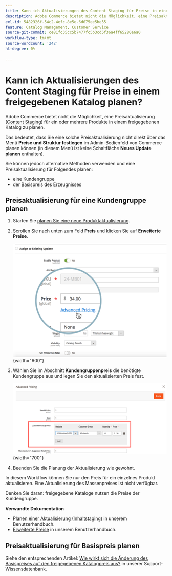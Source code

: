 ```yaml
---
title: Kann ich Aktualisierungen des Content Staging für Preise in einem freigegebenen Katalog planen?
description: Adobe Commerce bietet nicht die Möglichkeit, eine Preisaktualisierung ([Content Staging](https://experienceleague.adobe.com/docs/commerce-admin/content-design/staging/content-staging.html)) für ein oder mehrere Produkte in einem freigegebenen Katalog zu planen.
exl-id: 5482326f-54c2-4efc-8e5e-6d075ee5be55
feature: Catalog Management, Customer Service
source-git-commit: ce81fc35cc5b7477fc5b3cd5f36a4ff65280e6a0
workflow-type: tm+mt
source-wordcount: '242'
ht-degree: 0%

---
```


# Kann ich Aktualisierungen des Content Staging für Preise in einem freigegebenen Katalog planen?

Adobe Commerce bietet nicht die Möglichkeit, eine Preisaktualisierung ([Content Staging](https://experienceleague.adobe.com/docs/commerce-admin/content-design/staging/content-staging.html)) für ein oder mehrere Produkte in einem freigegebenen Katalog zu planen.

Das bedeutet, dass Sie eine solche Preisaktualisierung nicht direkt über das Menü **Preise und Struktur festlegen** im Admin-Bedienfeld von Commerce planen können (in diesem Menü ist keine Schaltfläche **Neues Update planen** enthalten).

Sie können jedoch alternative Methoden verwenden und eine Preisaktualisierung für Folgendes planen:

* eine Kundengruppe
* der Basispreis des Erzeugnisses

## Preisaktualisierung für eine Kundengruppe planen

1. Starten Sie [planen Sie eine neue Produktaktualisierung](https://experienceleague.adobe.com/docs/commerce-admin/content-design/staging/content-staging-scheduled-update.html).
1. Scrollen Sie nach unten zum Feld **Preis** und klicken Sie auf **Erweiterte Preise**.

   ![advanced_price.png](assets/advanced_pricing.png){width="600"}

1. Wählen Sie im Abschnitt **Kundengruppenpreis** die benötigte Kundengruppe aus und legen Sie den aktualisierten Preis fest.

   ![customer_group_price.png](assets/customer_group_price.png){width="700"}

1. Beenden Sie die Planung der Aktualisierung wie gewohnt.

In diesem Workflow können Sie nur den Preis für ein einzelnes Produkt aktualisieren. Eine Aktualisierung des Massenpreises ist nicht verfügbar.

Denken Sie daran: freigegebene Kataloge nutzen die Preise der Kundengruppe.

**Verwandte Dokumentation**

* [Planen einer Aktualisierung (Inhaltstaging)](https://experienceleague.adobe.com/docs/commerce-admin/content-design/staging/content-staging-scheduled-update.html) in unserem Benutzerhandbuch.
* [Erweiterte Preise](https://experienceleague.adobe.com/docs/commerce-admin/catalog/products/pricing/pricing-advanced.html) in unserem Benutzerhandbuch.

## Preisaktualisierung für Basispreis planen

Siehe den entsprechenden Artikel: [Wie wirkt sich die Änderung des Basispreises auf den freigegebenen Katalogpreis aus?](/help/faq/general/base-price-change-affect-on-shared-catalog-price.md) in unserer Support-Wissensdatenbank.

